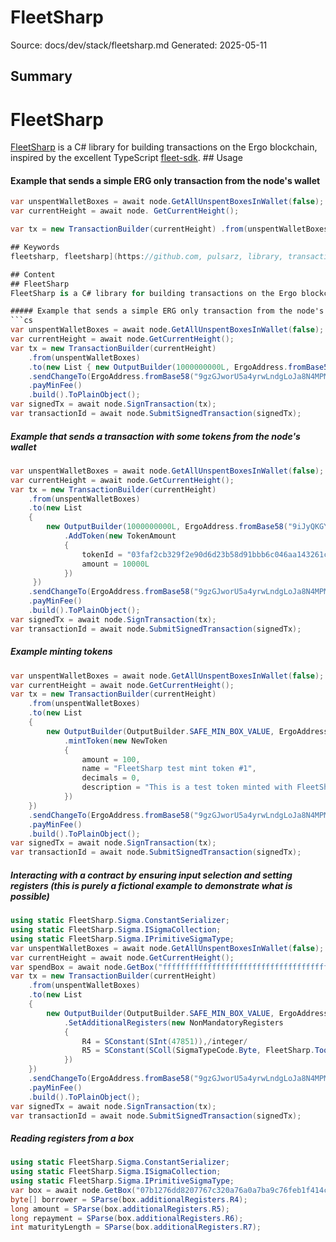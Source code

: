 # FleetSharp
Source: docs/dev/stack/fleetsharp.md
Generated: 2025-05-11

## Summary
# FleetSharp

[FleetSharp](https://github.com/pulsarz/FleetSharp) is a C# library for building transactions on the Ergo blockchain, inspired by the excellent TypeScript [fleet-sdk](fleet.md). ## Usage

#### Example that sends a simple ERG only transaction from the node's wallet
```cs
var unspentWalletBoxes = await node.GetAllUnspentBoxesInWallet(false);
var currentHeight = await node. GetCurrentHeight();

var tx = new TransactionBuilder(currentHeight) .from(unspentWalletBoxes)

## Keywords
fleetsharp, fleetsharp](https://github.com, pulsarz, library, transaction, ergo, blockchain, typescript, fleet, sdk](fleet.md, usage, example, node, wallet, unspentwalletboxes, await, currentheight, getcurrentheight, .from(unspentwalletboxes, list

## Content
## FleetSharp
FleetSharp is a C# library for building transactions on the Ergo blockchain, inspired by the excellent TypeScript fleet-sdk.

##### Example that sends a simple ERG only transaction from the node's wallet
```cs
var unspentWalletBoxes = await node.GetAllUnspentBoxesInWallet(false);
var currentHeight = await node.GetCurrentHeight();
var tx = new TransactionBuilder(currentHeight)
    .from(unspentWalletBoxes)
    .to(new List { new OutputBuilder(1000000000L, ErgoAddress.fromBase58("9iJyQKGYN4agM8UyJKjj8UoxWRa89dfDr2ptXYKEd7fJxLsYcuF")) })
    .sendChangeTo(ErgoAddress.fromBase58("9gzGJworU5a4yrwLndgLoJa8N4MPMpn7p9mj8TShUTJ7wYhabKn"))
    .payMinFee()
    .build().ToPlainObject();
var signedTx = await node.SignTransaction(tx);
var transactionId = await node.SubmitSignedTransaction(signedTx);
```

##### Example that sends a transaction with some tokens from the node's wallet
```cs
var unspentWalletBoxes = await node.GetAllUnspentBoxesInWallet(false);
var currentHeight = await node.GetCurrentHeight();
var tx = new TransactionBuilder(currentHeight)
    .from(unspentWalletBoxes)
    .to(new List
    { 
        new OutputBuilder(1000000000L, ErgoAddress.fromBase58("9iJyQKGYN4agM8UyJKjj8UoxWRa89dfDr2ptXYKEd7fJxLsYcuF"))
            .AddToken(new TokenAmount
            {
                tokenId = "03faf2cb329f2e90d6d23b58d91bbb6c046aa143261cc21f52fbe2824bfcbf04",
                amount = 10000L
            })
     })
    .sendChangeTo(ErgoAddress.fromBase58("9gzGJworU5a4yrwLndgLoJa8N4MPMpn7p9mj8TShUTJ7wYhabKn"))
    .payMinFee()
    .build().ToPlainObject();
var signedTx = await node.SignTransaction(tx);
var transactionId = await node.SubmitSignedTransaction(signedTx);
```

##### Example minting tokens
```cs
var unspentWalletBoxes = await node.GetAllUnspentBoxesInWallet(false);
var currentHeight = await node.GetCurrentHeight();
var tx = new TransactionBuilder(currentHeight)
    .from(unspentWalletBoxes)
    .to(new List
    { 
        new OutputBuilder(OutputBuilder.SAFE_MIN_BOX_VALUE, ErgoAddress.fromBase58("9iJyQKGYN4agM8UyJKjj8UoxWRa89dfDr2ptXYKEd7fJxLsYcuF"))
            .mintToken(new NewToken
            {
                amount = 100,
                name = "FleetSharp test mint token #1",
                decimals = 0,
                description = "This is a test token minted with FleetSharp"
            })
    })
    .sendChangeTo(ErgoAddress.fromBase58("9gzGJworU5a4yrwLndgLoJa8N4MPMpn7p9mj8TShUTJ7wYhabKn"))
    .payMinFee()
    .build().ToPlainObject();
var signedTx = await node.SignTransaction(tx);
var transactionId = await node.SubmitSignedTransaction(signedTx);
```

##### Interacting with a contract by ensuring input selection and setting registers (this is purely a fictional example to demonstrate what is possible)
```cs
using static FleetSharp.Sigma.ConstantSerializer;
using static FleetSharp.Sigma.ISigmaCollection;
using static FleetSharp.Sigma.IPrimitiveSigmaType;
var unspentWalletBoxes = await node.GetAllUnspentBoxesInWallet(false);
var currentHeight = await node.GetCurrentHeight();
var spendBox = await node.GetBox("ffffffffffffffffffffffffffffffffffffffffffffffffffffffffffffff");
var tx = new TransactionBuilder(currentHeight)
    .from(unspentWalletBoxes)
    .to(new List
    { 
        new OutputBuilder(OutputBuilder.SAFE_MIN_BOX_VALUE, ErgoAddress.fromErgoTree(spendBox.ergoTree, Network.Mainnet))
            .SetAdditionalRegisters(new NonMandatoryRegisters
            {
                R4 = SConstant(SInt(47851)),/integer/
                R5 = SConstant(SColl(SigmaTypeCode.Byte, FleetSharp.Tools.HexToBytes("e218ee38a9fa71a770968f2746d624f8")))/hex string as Coll[Byte]/
            })
    })
    .sendChangeTo(ErgoAddress.fromBase58("9gzGJworU5a4yrwLndgLoJa8N4MPMpn7p9mj8TShUTJ7wYhabKn"))
    .payMinFee()
    .build().ToPlainObject();
var signedTx = await node.SignTransaction(tx);
var transactionId = await node.SubmitSignedTransaction(signedTx);
```

##### Reading registers from a box
```cs
using static FleetSharp.Sigma.ConstantSerializer;
using static FleetSharp.Sigma.ISigmaCollection;
using static FleetSharp.Sigma.IPrimitiveSigmaType;
var box = await node.GetBox("07b1276dd8207767c320a76a0a7ba9c76feb1f414c58cb9335810341a02236dc");
byte[] borrower = SParse(box.additionalRegisters.R4);
long amount = SParse(box.additionalRegisters.R5);
long repayment = SParse(box.additionalRegisters.R6);
int maturityLength = SParse(box.additionalRegisters.R7);
```
